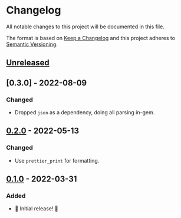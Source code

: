 # Changelog

All notable changes to this project will be documented in this file.

The format is based on [Keep a Changelog](http://keepachangelog.com/en/1.0.0/) and this project adheres to [Semantic Versioning](http://semver.org/spec/v2.0.0.html).

## [Unreleased]

## [0.3.0] - 2022-08-09

### Changed

- Dropped `json` as a dependency, doing all parsing in-gem.

## [0.2.0] - 2022-05-13

### Changed

- Use `prettier_print` for formatting.

## [0.1.0] - 2022-03-31

### Added

- 🎉 Initial release! 🎉

[unreleased]: https://github.com/ruby-syntax-tree/syntax_tree-json/compare/v0.2.0...HEAD
[0.2.0]: https://github.com/ruby-syntax-tree/syntax_tree-json/compare/v0.1.0...v0.2.0
[0.1.0]: https://github.com/ruby-syntax-tree/syntax_tree-json/compare/291383...v0.1.0
